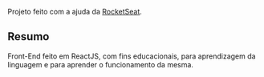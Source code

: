 Projeto feito com a ajuda da [RocketSeat](https://rocketseat.com.br).

## Resumo

Front-End feito em ReactJS, com fins educacionais, para aprendizagem da linguagem e para aprender o funcionamento da mesma.
